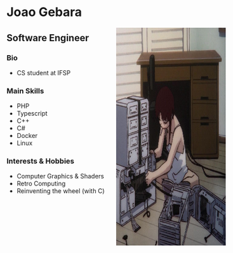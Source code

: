# Joao Gebara

<div>
    <img align="right" src="index.jpeg" width="50%" height="500px">
</div>

<div style="">
    <h2>Software Engineer</h3>
    <h3>Bio</h3>
    <ul>
        <li>CS student at IFSP</li>
    </ul>
    <h3>Main Skills</h3>
    <ul>
        <li>PHP</li>
        <li>Typescript</li>
        <li>C++</li>
        <li>C#</li>
        <li>Docker</li>
        <li>Linux</li>
    </ul>
    <h3>Interests & Hobbies</h3>
    <ul>
        <li>Computer Graphics & Shaders</li>
        <li>Retro Computing</li>
        <li>Reinventing the wheel (with C)</li>
    <ul>
</div>
